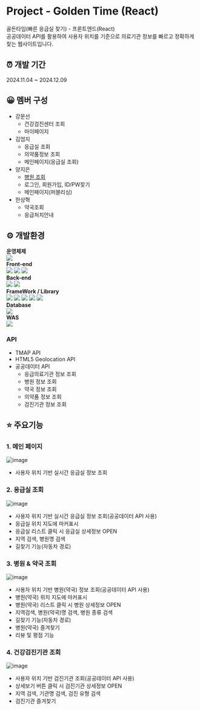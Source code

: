 # Project - Golden Time (React)
골든타임(빠른 응급실 찾기) - 프론트엔드(React) <br/>
공공데이터 API를 활용하여 사용자 위치를 기준으로 의료기관 정보를 빠르고 정확하게 찾는 웹사이트입니다.

## ⏰ 개발 기간
2024.11.04 ~ 2024.12.09

## 😀 멤버 구성
- 강문선
  - 건강검진센터 조회
  - 마이페이지
- 김엄지
  - 응급실 조회
  - 의약품정보 조회
  - 메인페이지(응급실 조회)
- 양지은
  - [병원 조회](#three)
  - 로그인, 회원가입, ID/PW찾기
  - 메인페이지(퍼블리싱)
- 한상혁
  - 약국조회
  - 응급처치안내

## ⚙️ 개발환경
**운영체제** <br/>
<img src="https://img.shields.io/badge/Window10-0a85d9?style=for-the-badge&logo=Window10&logoColor=white"> <br/>
**Front-end** <br/>
<img src="https://img.shields.io/badge/html5-E34F26?style=for-the-badge&logo=html5&logoColor=white">
<img src="https://img.shields.io/badge/css3-1572B6?style=for-the-badge&logo=css3&logoColor=white">
<img src="https://img.shields.io/badge/javascript-F7DF1E?style=for-the-badge&logo=javascript&logoColor=black"> <br/>
**Back-end** <br/>
<img src="https://img.shields.io/badge/Java-007396?style=for-the-badge&logo=Java&logoColor=white">
<img src="https://img.shields.io/badge/JSP&Servlet-e06c00?style=for-the-badge&logo=JSP&Servlet&logoColor=white"> <br/>
**FrameWork / Library** <br/>
<img src="https://img.shields.io/badge/react-61DAFB?style=for-the-badge&logo=react&logoColor=black">
<img src="https://img.shields.io/badge/spring boot-6DB33F?style=for-the-badge&logo=spring boot&logoColor=white">
<img src="https://img.shields.io/badge/MyBatis-d30101?style=for-the-badge&logo=MyBatis&logoColor=white"> 
<img src="https://img.shields.io/badge/Lombok-000000?style=for-the-badge&logo=Lombok&logoColor=white"> 
<img src="https://img.shields.io/badge/axios-5A29E4?style=for-the-badge&logo=axios&logoColor=white"> <br/>
**Database** <br/>
<img src="https://img.shields.io/badge/mysql-4479A1?style=for-the-badge&logo=mysql&logoColor=white"> <br/>
**WAS** <br/>
<img src="https://img.shields.io/badge/tomcat-F8DC75?style=for-the-badge&logo=apachetomcat&logoColor=black"> <br/>

### API
- TMAP API
- HTML5 Geolocation API
- 공공데이터 API
  - 응급의료기관 정보 조회
  - 병원 정보 조회
  - 약국 정보 조회
  - 의약품 정보 조회
  - 검진기관 정보 조회

## ⭐ 주요기능
<a id="one"></a>
### 1. 메인 페이지
![image](https://github.com/user-attachments/assets/1cac7a39-3571-473a-8b58-3e4381b7cd08)
- 사용자 위치 기반 실시간 응급실 정보 조회

<a id="two"></a>
### 2. 응급실 조회
![image](https://github.com/user-attachments/assets/200f65c4-47d0-4339-9ff1-7c0626c1d1d4)
- 사용자 위치 기반 실시간 응급실 정보 조회(공공데이터 API 사용)
- 응급실 위치 지도에 마커표시
- 응급실 리스트 클릭 시 응급실 상세정보 OPEN
- 지역 검색, 병원명 검색
- 길찾기 기능(자동차 경로)

<a id="three"></a>
### 3. 병원 & 약국 조회
![image](https://github.com/user-attachments/assets/5eaf9112-57d9-4e0c-b00d-7720b35a9a09)
- 사용자 위치 기반 병원(약국) 정보 조회(공공데이터 API 사용)
- 병원(약국) 위치 지도에 마커표시
- 병원(약국) 리스트 클릭 시 병원 상세정보 OPEN
- 지역검색, 병원(약국)명 검색, 병원 종류 검색
- 길찾기 기능(자동차 경로)
- 병원(약국) 즐겨찾기
- 리뷰 및 평점 기능

<a id="four"></a>
### 4. 건강검진기관 조회
![image](https://github.com/user-attachments/assets/41d0be91-34d6-4463-b3a8-039478db9e8a)
- 사용자 위치 기반 검진기관 조회(공공데이터 API 사용)
- 상세보기 버튼 클릭 시 검진기관 상세정보 OPEN
- 지역 검색, 기관명 검색, 검진 유형 검색
- 검진기관 즐겨찾기







